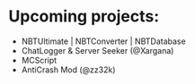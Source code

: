 # Upcoming projects:

* NBTUltimate | NBTConverter | NBTDatabase
* ChatLogger & Server Seeker (@Xargana)
* MCScript
* AntiCrash Mod (@zz32k)

